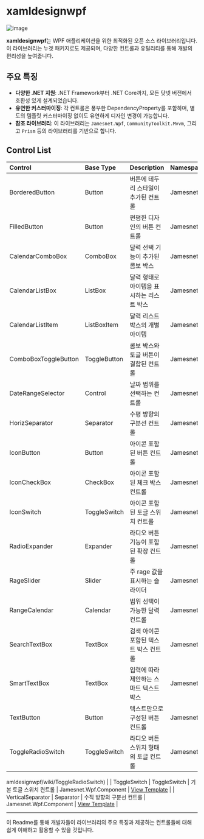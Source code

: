 # xamldesignwpf

![image](https://github.com/jamesnet214/xamldesignwpf/assets/54387261/d03074ca-4fd3-4566-9e09-dc4888758af3)

**xamldesignwpf**는 WPF 애플리케이션을 위한 최적화된 오픈 소스 라이브러리입니다. 이 라이브러리는 누겟 패키지로도 제공되며, 다양한 컨트롤과 유틸리티를 통해 개발의 편리성을 높여줍니다.

## 주요 특징

- **다양한 .NET 지원**: .NET Framework부터 .NET Core까지, 모든 닷넷 버전에서 호환성 있게 설계되었습니다.
- **유연한 커스터마이징**: 각 컨트롤은 풍부한 DependencyProperty를 포함하며, 별도의 템플릿 커스터마이징 없이도 유연하게 디자인 변경이 가능합니다.
- **참조 라이브러리**: 이 라이브러리는 `Jamesnet.Wpf`, `CommunityToolkit.Mvvm`, 그리고 `Prism` 등의 라이브러리를 기반으로 합니다.

## Control List

| Control               | Base Type       | Description                                 | Namespace              | Template Link |
|:----------------------|:----------------|:--------------------------------------------|:-----------------------|:--------------|
| BorderedButton        | Button          | 버튼에 테두리 스타일이 추가된 컨트롤        | Jamesnet.Wpf.Component | [View Template](https://github.com/jamesnet214/xamldesignwpf/wiki/BorderedButton) |
| FilledButton          | Button          | 편평한 디자인의 버튼 컨트롤                 | Jamesnet.Wpf.Component | [View Template](https://github.com/jamesnet214/xamldesignwpf/wiki/FilledButton) |
| CalendarComboBox      | ComboBox        | 달력 선택 기능이 추가된 콤보 박스           | Jamesnet.Wpf.Component | [View Template](https://github.com/jamesnet214/xamldesignwpf/wiki/CalendarComboBox) |
| CalendarListBox       | ListBox         | 달력 형태로 아이템을 표시하는 리스트 박스   | Jamesnet.Wpf.Component | [View Template](https://github.com/jamesnet214/xamldesignwpf/wiki/CalendarListBox) |
| CalendarListItem      | ListBoxItem     | 달력 리스트 박스의 개별 아이템             | Jamesnet.Wpf.Component | [View Template](https://github.com/jamesnet214/xamldesignwpf/wiki/CalendarListItem) |
| ComboBoxToggleButton  | ToggleButton    | 콤보 박스와 토글 버튼이 결합된 컨트롤       | Jamesnet.Wpf.Component | [View Template](https://github.com/jamesnet214/xamldesignwpf/wiki/ComboBoxToggleButton) |
| DateRangeSelector     | Control         | 날짜 범위를 선택하는 컨트롤                 | Jamesnet.Wpf.Component | [View Template](https://github.com/jamesnet214/xamldesignwpf/wiki/DateRangeSelector) |
| HorizSeparator        | Separator       | 수평 방향의 구분선 컨트롤                   | Jamesnet.Wpf.Component | [View Template](https://github.com/jamesnet214/xamldesignwpf/wiki/HorizSeparator) |
| IconButton            | Button          | 아이콘 포함된 버튼 컨트롤                   | Jamesnet.Wpf.Component | [View Template](https://github.com/jamesnet214/xamldesignwpf/wiki/IconButton) |
| IconCheckBox          | CheckBox        | 아이콘 포함된 체크 박스 컨트롤              | Jamesnet.Wpf.Component | [View Template](https://github.com/jamesnet214/xamldesignwpf/wiki/IconCheckBox) |
| IconSwitch            | ToggleSwitch    | 아이콘 포함된 토글 스위치 컨트롤            | Jamesnet.Wpf.Component | [View Template](https://github.com/jamesnet214/xamldesignwpf/wiki/IconSwitch) |
| RadioExpander         | Expander        | 라디오 버튼 기능이 포함된 확장 컨트롤      | Jamesnet.Wpf.Component | [View Template](https://github.com/jamesnet214/xamldesignwpf/wiki/RadioExpander) |
| RageSlider            | Slider          | 주 rage 값을 표시하는 슬라이더             | Jamesnet.Wpf.Component | [View Template](https://github.com/jamesnet214/xamldesignwpf/wiki/RageSlider) |
| RangeCalendar         | Calendar        | 범위 선택이 가능한 달력 컨트롤              | Jamesnet.Wpf.Component | [View Template](https://github.com/jamesnet214/xamldesignwpf/wiki/RangeCalendar) |
| SearchTextBox         | TextBox         | 검색 아이콘 포함된 텍스트 박스 컨트롤       | Jamesnet.Wpf.Component | [View Template](https://github.com/jamesnet214/xamldesignwpf/wiki/SearchTextBox) |
| SmartTextBox          | TextBox         | 입력에 따라 제안하는 스마트 텍스트 박스     | Jamesnet.Wpf.Component | [View Template](https://github.com/jamesnet214/xamldesignwpf/wiki/SmartTextBox) |
| TextButton            | Button          | 텍스트만으로 구성된 버튼 컨트롤            | Jamesnet.Wpf.Component | [View Template](https://github.com/jamesnet214/xamldesignwpf/wiki/TextButton) |
| ToggleRadioSwitch     | ToggleSwitch    | 라디오 버튼 스위치 형태의 토글 컨트롤       | Jamesnet.Wpf.Component | [View Template](https://github.com/jamesnet214/x

amldesignwpf/wiki/ToggleRadioSwitch) |
| ToggleSwitch          | ToggleSwitch    | 기본 토글 스위치 컨트롤                     | Jamesnet.Wpf.Component | [View Template](https://github.com/jamesnet214/xamldesignwpf/wiki/ToggleSwitch) |
| VerticalSeparator     | Separator       | 수직 방향의 구분선 컨트롤                   | Jamesnet.Wpf.Component | [View Template](https://github.com/jamesnet214/xamldesignwpf/wiki/VerticalSeparator) |


---

이 Readme를 통해 개발자들이 라이브러리의 주요 특징과 제공하는 컨트롤들에 대해 쉽게 이해하고 활용할 수 있을 것입니다.

